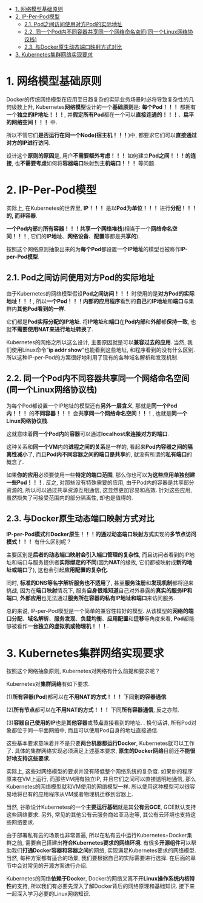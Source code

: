 
<!-- @import "[TOC]" {cmd="toc" depthFrom=1 depthTo=6 orderedList=false} -->

<!-- code_chunk_output -->

- [1. 网络模型基础原则](#1-网络模型基础原则)
- [2. IP-Per-Pod模型](#2-ip-per-pod模型)
  - [2.1. Pod之间访问使用对方Pod的实际地址](#21-pod之间访问使用对方pod的实际地址)
  - [2.2. 同一个Pod内不同容器共享同一个网络命名空间(同一个Linux网络协议栈)](#22-同一个pod内不同容器共享同一个网络命名空间同一个linux网络协议栈)
  - [2.3. 与Docker原生动态端口映射方式对比](#23-与docker原生动态端口映射方式对比)
- [3. Kubernetes集群网络实现要求](#3-kubernetes集群网络实现要求)

<!-- /code_chunk_output -->

# 1. 网络模型基础原则

Docker的传统网络模型在应用至日趋复杂的实际业务场景时必将导致复杂性的几何级数上升, Kubernetes**网络模型**设计的一个**基础原则**是: **每个Pod！！！** 都拥有一个**独立的IP地址！！！**, 并**假定所有Pod**都在一个可以**直接连通的！！！**、**扁平的网络空间！！！** 中. 

所以不管它们**是否运行在同一个Node(宿主机！！！**)中, 都要求它们可以**直接通过对方的IP进行访问**. 

设计这个**原则的原因**是, 用户**不需要额外考虑！！！** 如何建立**Pod之间！！！的连接**, 也**不需要考虑**如何将**容器端口**映射到**主机端口！！！** 等问题. 

# 2. IP-Per-Pod模型

实际上, 在Kubernetes的世界里, **IP！！！** 是以**Pod为单位！！！** 进行**分配！！！**的, 而**非容器**. 

**一个Pod内部**的**所有容器！！！共享一个网络堆栈**(相当于一个**网络命名空间！！！**, 它们的**IP地址**、**网络设备**、**配置**等都是**共享的**). 

按照这个网络原则抽象出来的为**每个Pod**都设置**一个IP地址**的模型也被称作**IP\-per\-Pod模型**. 

## 2.1. Pod之间访问使用对方Pod的实际地址

由于Kubernetes的网络模型假设**Pod之间访问！！！** 时使用的是**对方Pod的实际地址！！！**, 所以**一个Pod！！！内部的应用程序**看到的**自己**的**IP地址**和**端口**与集群内**其他Pod看到的一样**. 

它们都是**Pod实际分配的IP地址**. 将**IP地址**和**端口**在**Pod内部**和**外部**都**保持一致**, 也就**不需要使用NAT来进行地址转换**了. 

Kubernetes的网络之所以这么设计, 主要原因就是可以**兼容过去的应用**. 当然, 我们使用Linux命令”**ip addr show**"也能看到这些地址, 和程序看到的没有什么区别. 所以这种IP\-per\-Pod的方案很好地利用了现有的各种域名解析和发现机制. 

## 2.2. 同一个Pod内不同容器共享同一个网络命名空间(同一个Linux网络协议栈)

为每个Pod都设置一个IP地址的模型还有**另外一层含义**, 那就是**同一个Pod内！！！** 的**不同容器！！！** 会**共享同一个网络命名空间！！！**, 也就是**同一个Linux网络协议栈**. 

这就意味着**同一个Pod内**的**容器**可以通过**localhost来连接对方的端口**. 

这种关系和**同一个VM**内的**进程之间的关系**是一样的, 看起来**Pod内容器之间的隔离性减小**了, 而且**Pod内不同容器之间的端口是共享**的, 就没有所谓的**私有端口**的概念了. 

如果**你的应用**必须要使用一些**特定的端口范围**, 那么你也可以**为这些应用单独创建一些Pod！！！**. 反之, 对那些没有特殊需要的应用, 由于Pod内的容器是共享部分资源的, 所以可以通过共享资源互相通信, 这显然更加容易和高效. 针对这些应用, 虽然损失了可接受范围内的部分隔离性, 却也是值得的. 

## 2.3. 与Docker原生动态端口映射方式对比

**IP\-per\-Pod模式**和**Docker原生！！！的通过动态端口映射方式**实现的**多节点访问模式！！！** 有什么区别呢？

主要区别是**后者的动态端口映射会引入端口管理的复杂性**, 而且访问者看到的IP地址和端口与服务提供者**实际绑定的不同**(因为**NAT**的缘故, 它们都被映射成**新的地址或端口**了), 这也会引起**应用配置的复杂化**. 

同时, **标准的DNS等名字解析服务也不适用**了, 甚至**服务注册**和**发现机制**都将迎来挑战, 因为在**端口映射**情况下, 服务**自身很难知道**自己对外暴露的**真实的服务IP和端口**, **外部应用**也无法通过**服务所在容器的私有IP地址和端口**来访问服务. 

总的来说, IP\-per\-Pod模型是一个简单的兼容性较好的模型. 从该模型的**网络的端口分配**、**域名解析**、**服务发现**、**负载均衡**、**应用配置**和**迁移**等角度来看, **Pod**都能够被看作**一台独立的虚拟机或物理机！！！**. 

# 3. Kubernetes集群网络实现要求

按照这个网络抽象原则, Kubernetes对网络有什么前提和要求呢？

Kubernetes对**集群网络**有如下要求. 

(1)**所有容器(Pod**)都可以在**不用NAT的方式！！！** 下同**别的容器通信**. 

(2)**所有节点**都可以在**不用NAT的方式！！！** 下同**所有容器通信**, 反之亦然. 

(3)**容器自己使用的IP**也是**其他容器**或**节点**直接看到的地址. . 换句话讲, 所有Pod对象都位于同一平面网络中, 而且可以使用Pod自身的地址直接通信. 

这些基本要求意味着并不是只要**两台机器都运行Docker**, Kubernetes就可以工作了. 具体的集群网络实现必须满足上述基本要求, **原生的Docker网络**目前还**不能很好地支持这些要求**. 

实际上, 这些对网络模型的要求并没有降低整个网络系统的复杂度. 如果你的程序原来在VM上运行, 而那些VM拥有独立IP, 并且它们之间可以直接透明地通信, 那么Kubernetes的网络模型就和VM使用的网络模型一样. 所以使用这种模型可以很容易地将已有的应用程序从VM或者物理机迁移到容器上. 

当然, 谷歌设计Kubernetes的一个**主要运行基础**就是其**公有云GCE**, GCE默认支持这些网络要求. 另外, 常见的其他公有云服务商如亚马逊等, 其公有云环境也支持这些网络要求. 

由于部署私有云的场景也非常普遍, 所以在私有云中运行Kubernetes+Docker集群之前, 需要自己搭建出**符合Kubernetes要求的网络环境**. 有很多**开源组件**可以帮助我们**打通Docker容器和容器之间**的网络, 实现满足Kubernetes要求的网络模型. 当然, 每种方案都有适合的场景, 我们要根据自己的实际需要进行选择. 在后面的章节中会对常见的开源方案进行介绍. 

Kubernetes的网络**依赖于Docker**, Docker的网络又离不开**Linux操作系统内核特性**的支持, 所以我们有必要先深入了解Docker背后的网络原理和基础知识. 接下来一起深入学习必要的Linux网络知识. 
